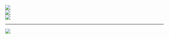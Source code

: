![](https://github-readme-stats.vercel.app/api?username=iionayne25&theme=swift&hide_border=false&include_all_commits=false&count_private=false)<br/>
![](https://github-readme-streak-stats.herokuapp.com/?user=iionayne25&theme=swift&hide_border=false)<br/>
![](https://github-readme-stats.vercel.app/api/top-langs/?username=iionayne25&theme=swift&hide_border=false&include_all_commits=false&count_private=false&layout=compact)

---
[![](https://visitcount.itsvg.in/api?id=iionayne25&icon=7&color=12)](https://visitcount.itsvg.in)

<!-- Proudly created with GPRM ( https://gprm.itsvg.in ) -->

